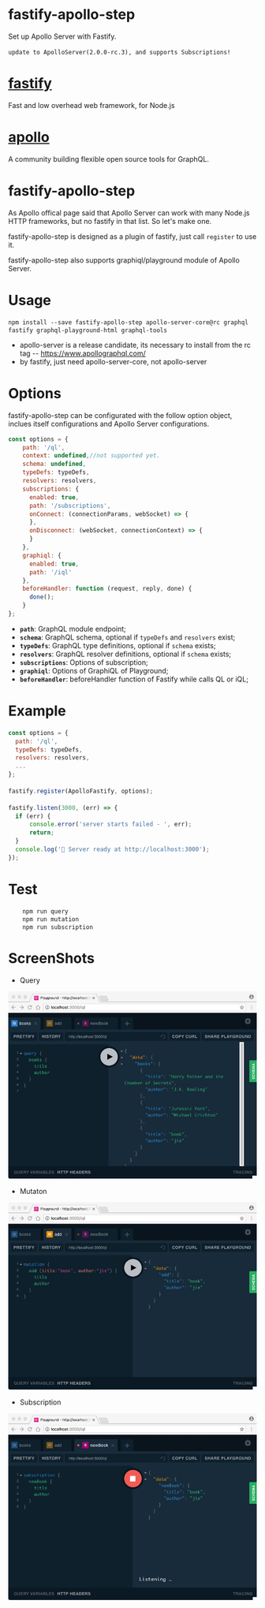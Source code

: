 # fastify-apollo-step
Set up Apollo Server with Fastify.

`update to ApolloServer(2.0.0-rc.3), and supports Subscriptions!`

# [fastify](https://github.com/fastify) 
Fast and low overhead web framework, for Node.js

# [apollo](https://github.com/apollographql)
A community building flexible open source tools for GraphQL.

# fastify-apollo-step
As Apollo offical page said that Apollo Server can work with many Node.js HTTP frameworks, but no fastify in that list. So let's make one.

fastify-apollo-step is designed as a plugin of fastify, just call `register` to use it.

fastify-apollo-step also supports graphiql/playground module of Apollo Server.


# Usage
```
npm install --save fastify-apollo-step apollo-server-core@rc graphql fastify graphql-playground-html graphql-tools

```
* apollo-server is a release candidate, its necessary to install from the rc tag -- https://www.apollographql.com/
* by fastify, just need apollo-server-core, not apollo-server


# Options
fastify-apollo-step can be configurated with the follow option object, inclues itself configurations and Apollo Server configurations.

```js
const options = {
    path: '/ql',
    context: undefined,//not supported yet.
    schema: undefined,
    typeDefs: typeDefs,
    resolvers: resolvers,
    subscriptions: {
      enabled: true,
      path: '/subscriptions',
      onConnect: (connectionParams, webSocket) => {
      },
      onDisconnect: (webSocket, connectionContext) => {
      }
    },
    graphiql: {
      enabled: true,
      path: '/iql'
    },
    beforeHandler: function (request, reply, done) {
      done();
    }
};
```

* **`path`**: GraphQL module endpoint;
* **`schema`**: GraphQL schema, optional if `typeDefs` and `resolvers` exist;
* **`typeDefs`**: GraphQL type definitions, optional if `schema` exists;
* **`resolvers`**: GraphQL resolver definitions, optional if `schema` exists;
* **`subscriptions`**: Options of subscription;
* **`graphiql`**: Options of GraphiQL of Playground;
* **`beforeHandler`**: beforeHandler function of Fastify while calls QL or iQL;

# Example
```js
const options = {
  path: '/ql',
  typeDefs: typeDefs,
  resolvers: resolvers,
  ...
};

fastify.register(ApolloFastify, options);

fastify.listen(3000, (err) => {
  if (err) {
      console.error('server starts failed - ', err);
      return;
  }    
  console.log('🚀 Server ready at http://localhost:3000');
});

```

# Test

```
    npm run query
    npm run mutation
    npm run subscription
```
# ScreenShots
* Query

![Query](https://raw.githubusercontent.com/codejie/fastify-apollo-step/master/screenshots/query.jpg)

* Mutaton

![Mutation](https://raw.githubusercontent.com/codejie/fastify-apollo-step/master/screenshots/mutation.jpg)

* Subscription

![Subscription](https://raw.githubusercontent.com/codejie/fastify-apollo-step/master/screenshots/subscription.jpg)

